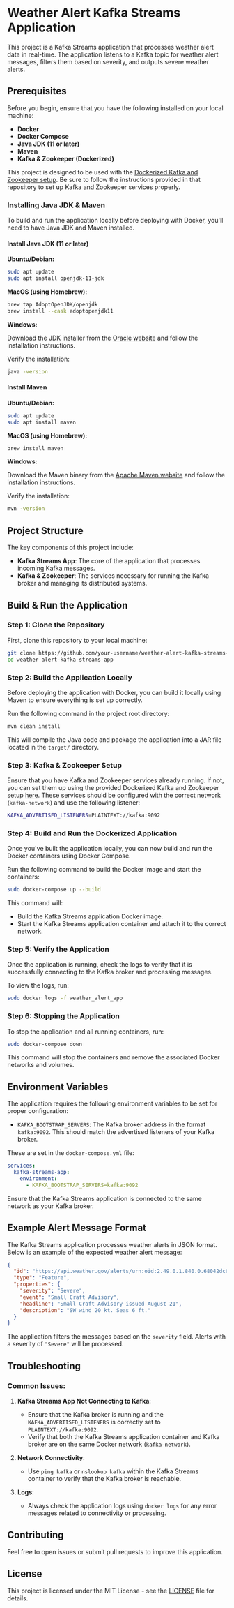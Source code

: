 
# Weather Alert Kafka Streams Application

This project is a Kafka Streams application that processes weather alert data in real-time. The application listens to a Kafka topic for weather alert messages, filters them based on severity, and outputs severe weather alerts.

## Prerequisites

Before you begin, ensure that you have the following installed on your local machine:

- **Docker**
- **Docker Compose**
- **Java JDK (11 or later)**
- **Maven**
- **Kafka & Zookeeper (Dockerized)**

This project is designed to be used with the [Dockerized Kafka and Zookeeper setup](https://github.com/christophermoverton/docker_kafka_weatheralert). Be sure to follow the instructions provided in that repository to set up Kafka and Zookeeper services properly.

### Installing Java JDK & Maven

To build and run the application locally before deploying with Docker, you'll need to have Java JDK and Maven installed.

#### Install Java JDK (11 or later)

**Ubuntu/Debian:**

```bash
sudo apt update
sudo apt install openjdk-11-jdk
```

**MacOS (using Homebrew):**

```bash
brew tap AdoptOpenJDK/openjdk
brew install --cask adoptopenjdk11
```

**Windows:**

Download the JDK installer from the [Oracle website](https://www.oracle.com/java/technologies/javase-jdk11-downloads.html) and follow the installation instructions.

Verify the installation:

```bash
java -version
```

#### Install Maven

**Ubuntu/Debian:**

```bash
sudo apt update
sudo apt install maven
```

**MacOS (using Homebrew):**

```bash
brew install maven
```

**Windows:**

Download the Maven binary from the [Apache Maven website](https://maven.apache.org/download.cgi) and follow the installation instructions.

Verify the installation:

```bash
mvn -version
```

## Project Structure

The key components of this project include:

- **Kafka Streams App**: The core of the application that processes incoming Kafka messages.
- **Kafka & Zookeeper**: The services necessary for running the Kafka broker and managing its distributed systems.

## Build & Run the Application

### Step 1: Clone the Repository

First, clone this repository to your local machine:

```bash
git clone https://github.com/your-username/weather-alert-kafka-streams-app.git
cd weather-alert-kafka-streams-app
```

### Step 2: Build the Application Locally

Before deploying the application with Docker, you can build it locally using Maven to ensure everything is set up correctly.

Run the following command in the project root directory:

```bash
mvn clean install
```

This will compile the Java code and package the application into a JAR file located in the `target/` directory.

### Step 3: Kafka & Zookeeper Setup

Ensure that you have Kafka and Zookeeper services already running. If not, you can set them up using the provided Dockerized Kafka and Zookeeper setup [here](https://github.com/christophermoverton/docker_kafka_weatheralert). These services should be configured with the correct network (`kafka-network`) and use the following listener:

```bash
KAFKA_ADVERTISED_LISTENERS=PLAINTEXT://kafka:9092
```

### Step 4: Build and Run the Dockerized Application

Once you've built the application locally, you can now build and run the Docker containers using Docker Compose.

Run the following command to build the Docker image and start the containers:

```bash
sudo docker-compose up --build
```

This command will:

- Build the Kafka Streams application Docker image.
- Start the Kafka Streams application container and attach it to the correct network.

### Step 5: Verify the Application

Once the application is running, check the logs to verify that it is successfully connecting to the Kafka broker and processing messages.

To view the logs, run:

```bash
sudo docker logs -f weather_alert_app
```

### Step 6: Stopping the Application

To stop the application and all running containers, run:

```bash
sudo docker-compose down
```

This command will stop the containers and remove the associated Docker networks and volumes.

## Environment Variables

The application requires the following environment variables to be set for proper configuration:

- `KAFKA_BOOTSTRAP_SERVERS`: The Kafka broker address in the format `kafka:9092`. This should match the advertised listeners of your Kafka broker.

These are set in the `docker-compose.yml` file:

```yaml
services:
  kafka-streams-app:
    environment:
      - KAFKA_BOOTSTRAP_SERVERS=kafka:9092
```

Ensure that the Kafka Streams application is connected to the same network as your Kafka broker.

## Example Alert Message Format

The Kafka Streams application processes weather alerts in JSON format. Below is an example of the expected weather alert message:

```json
{
  "id": "https://api.weather.gov/alerts/urn:oid:2.49.0.1.840.0.68042dc6348143bd6983f1abb510867fb122b57c.031.1",
  "type": "Feature",
  "properties": {
    "severity": "Severe",
    "event": "Small Craft Advisory",
    "headline": "Small Craft Advisory issued August 21",
    "description": "SW wind 20 kt. Seas 6 ft."
  }
}
```

The application filters the messages based on the `severity` field. Alerts with a severity of `"Severe"` will be processed.

## Troubleshooting

### Common Issues:

1. **Kafka Streams App Not Connecting to Kafka**:
   - Ensure that the Kafka broker is running and the `KAFKA_ADVERTISED_LISTENERS` is correctly set to `PLAINTEXT://kafka:9092`.
   - Verify that both the Kafka Streams application container and Kafka broker are on the same Docker network (`kafka-network`).

2. **Network Connectivity**:
   - Use `ping kafka` or `nslookup kafka` within the Kafka Streams container to verify that the Kafka broker is reachable.

3. **Logs**:
   - Always check the application logs using `docker logs` for any error messages related to connectivity or processing.

## Contributing

Feel free to open issues or submit pull requests to improve this application.

## License

This project is licensed under the MIT License - see the [LICENSE](LICENSE) file for details.

